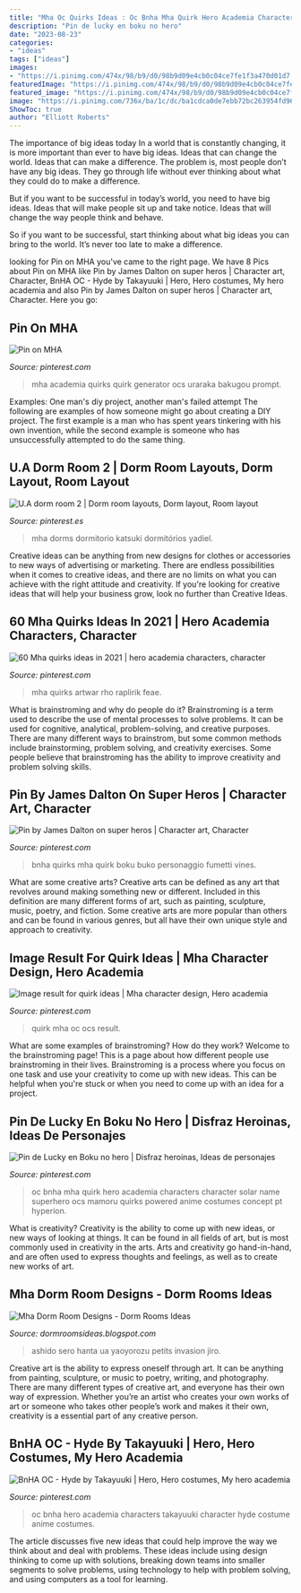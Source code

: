```yaml
---
title: "Mha Oc Quirks Ideas : Oc Bnha Mha Quirk Hero Academia Characters Character Solar Name Superhero Ocs Mamoru Quirks Powered Anime Costumes Concept Pt Hyperion"
description: "Pin de lucky en boku no hero"
date: "2023-08-23"
categories:
- "ideas"
tags: ["ideas"]
images:
- "https://i.pinimg.com/474x/98/b9/d0/98b9d09e4cb0c04ce7fe1f3a470d01d7.jpg"
featuredImage: "https://i.pinimg.com/474x/98/b9/d0/98b9d09e4cb0c04ce7fe1f3a470d01d7.jpg"
featured_image: "https://i.pinimg.com/474x/98/b9/d0/98b9d09e4cb0c04ce7fe1f3a470d01d7.jpg"
image: "https://i.pinimg.com/736x/ba/1c/dc/ba1cdca0de7ebb72bc263954fd96cb10.jpg"
ShowToc: true
author: "Elliott Roberts"
---
```



The importance of big ideas today
In a world that is constantly changing, it is more important than ever to have big ideas. Ideas that can change the world. Ideas that can make a difference.
The problem is, most people don’t have any big ideas. They go through life without ever thinking about what they could do to make a difference.

But if you want to be successful in today’s world, you need to have big ideas. Ideas that will make people sit up and take notice. Ideas that will change the way people think and behave.

So if you want to be successful, start thinking about what big ideas you can bring to the world. It’s never too late to make a difference.

	

		
looking for Pin on MHA you've came to the right page. We have 8 Pics about Pin on MHA like Pin by James Dalton on super heros | Character art, Character, BnHA OC - Hyde by Takayuuki | Hero, Hero costumes, My hero academia and also Pin by James Dalton on super heros | Character art, Character. Here you go:
		
    
## Pin On MHA

<img loading=lazy src="https://i.pinimg.com/736x/1e/79/8b/1e798b1a822cde0930115e1616708d41.jpg" onerror="this.onerror=null;this.src='https://tse4.mm.bing.net/th?id=OIP.kdH0UdsV__U1sjadso6PIQHaKW&amp;pid=15.1';" alt="Pin on MHA">

_Source: pinterest.com_

>mha academia quirks quirk generator ocs uraraka bakugou prompt. 

	

Examples: One man's diy project, another man's failed attempt
The following are examples of how someone might go about creating a DIY project. The first example is a man who has spent years tinkering with his own invention, while the second example is someone who has unsuccessfully attempted to do the same thing.

    
## U.A Dorm Room 2 | Dorm Room Layouts, Dorm Layout, Room Layout

<img loading=lazy src="https://i.pinimg.com/736x/37/41/b9/3741b90a440acd2cb559a293103ca31b.jpg" onerror="this.onerror=null;this.src='https://tse1.mm.bing.net/th?id=OIP.mUStBEVpA6zLj0Oyz8noigHaEy&amp;pid=15.1';" alt="U.A dorm room 2 | Dorm room layouts, Dorm layout, Room layout">

_Source: pinterest.es_

>mha dorms dormitorio katsuki dormitórios yadiel. 

	

Creative ideas can be anything from new designs for clothes or accessories to new ways of advertising or marketing. There are endless possibilities when it comes to creative ideas, and there are no limits on what you can achieve with the right attitude and creativity. If you're looking for creative ideas that will help your business grow, look no further than Creative Ideas.

    
## 60 Mha Quirks Ideas In 2021 | Hero Academia Characters, Character

<img loading=lazy src="https://i.pinimg.com/474x/98/b9/d0/98b9d09e4cb0c04ce7fe1f3a470d01d7.jpg" onerror="this.onerror=null;this.src='https://tse1.mm.bing.net/th?id=OIP.HGtxxMvEkMY1tpTDJ4cl2AAAAA&amp;pid=15.1';" alt="60 Mha quirks ideas in 2021 | hero academia characters, character">

_Source: pinterest.com_

>mha quirks artwar rho raplirik feae. 

	

What is brainstroming and why do people do it?
Brainstroming is a term used to describe the use of mental processes to solve problems. It can be used for cognitive, analytical, problem-solving, and creative purposes. There are many different ways to brainstrom, but some common methods include brainstorming, problem solving, and creativity exercises. Some people believe that brainstroming has the ability to improve creativity and problem solving skills.

    
## Pin By James Dalton On Super Heros | Character Art, Character

<img loading=lazy src="https://i.pinimg.com/736x/ba/1c/dc/ba1cdca0de7ebb72bc263954fd96cb10.jpg" onerror="this.onerror=null;this.src='https://tse2.mm.bing.net/th?id=OIP.khRwAGvY3e4VXXx9R-sTswHaHa&amp;pid=15.1';" alt="Pin by James Dalton on super heros | Character art, Character">

_Source: pinterest.com_

>bnha quirks mha quirk boku buko personaggio fumetti vines. 

	

What are some creative arts?
Creative arts can be defined as any art that revolves around making something new or different. Included in this definition are many different forms of art, such as painting, sculpture, music, poetry, and fiction. Some creative arts are more popular than others and can be found in various genres, but all have their own unique style and approach to creativity.

    
## Image Result For Quirk Ideas | Mha Character Design, Hero Academia

<img loading=lazy src="https://i.pinimg.com/736x/8a/66/b2/8a66b209616efb992b137f1d02f7ccfc.jpg" onerror="this.onerror=null;this.src='https://tse1.mm.bing.net/th?id=OIP.iX5SPHDx7G_S5RVUPx8EggHaFQ&amp;pid=15.1';" alt="Image result for quirk ideas | Mha character design, Hero academia">

_Source: pinterest.com_

>quirk mha oc ocs result. 

	

What are some examples of brainstroming? How do they work?
Welcome to the brainstroming page! This is a page about how different people use brainstroming in their lives. Brainstroming is a process where you focus on one task and use your creativity to come up with new ideas. This can be helpful when you're stuck or when you need to come up with an idea for a project.

    
## Pin De Lucky En Boku No Hero | Disfraz Heroinas, Ideas De Personajes

<img loading=lazy src="https://i.pinimg.com/736x/0a/17/b2/0a17b252c124dd75272414e819e42b9c.jpg" onerror="this.onerror=null;this.src='https://tse2.mm.bing.net/th?id=OIP.M21B_Cpl0xM5OfbwBs1bcwHaFy&amp;pid=15.1';" alt="Pin de Lucky en Boku no hero | Disfraz heroinas, Ideas de personajes">

_Source: pinterest.com_

>oc bnha mha quirk hero academia characters character solar name superhero ocs mamoru quirks powered anime costumes concept pt hyperion. 

	

What is creativity?
Creativity is the ability to come up with new ideas, or new ways of looking at things. It can be found in all fields of art, but is most commonly used in creativity in the arts. Arts and creativity go hand-in-hand, and are often used to express thoughts and feelings, as well as to create new works of art.

    
## Mha Dorm Room Designs - Dorm Rooms Ideas

<img loading=lazy src="https://lh6.googleusercontent.com/proxy/wyID6NlVBMYVYd0dAAZ63GWD7rd33Sh4pueBQFs2Y6ylUA9EmrYNUWRddPJCr73ZKKsFT6NWwYD1mrT1dFCeJ6U7VqdZRA3Qzg2_NRbxETqSyr5huK3Ms0MV64OZr1MS=w1200-h630-p-k-no-nu" onerror="this.onerror=null;this.src='https://tse1.mm.bing.net/th?id=OIP.m9iGSd49DsvF2Q-w0vRx_QHaD4&amp;pid=15.1';" alt="Mha Dorm Room Designs - Dorm Rooms Ideas">

_Source: dormroomsideas.blogspot.com_

>ashido sero hanta ua yaoyorozu petits invasion jiro. 

	

Creative art is the ability to express oneself through art. It can be anything from painting, sculpture, or music to poetry, writing, and photography. There are many different types of creative art, and everyone has their own way of expression. Whether you’re an artist who creates your own works of art or someone who takes other people’s work and makes it their own, creativity is a essential part of any creative person.

    
## BnHA OC - Hyde By Takayuuki | Hero, Hero Costumes, My Hero Academia

<img loading=lazy src="https://i.pinimg.com/736x/d7/ec/ed/d7eced9667d39005a6edde09119e5144.jpg" onerror="this.onerror=null;this.src='https://tse3.mm.bing.net/th?id=OIP.Rqxn0GN7NNCnG-leuqYmdgHaLH&amp;pid=15.1';" alt="BnHA OC - Hyde by Takayuuki | Hero, Hero costumes, My hero academia">

_Source: pinterest.com_

>oc bnha hero academia characters takayuuki character hyde costume anime costumes. 

	

The article discusses five new ideas that could help improve the way we think about and deal with problems. These ideas include using design thinking to come up with solutions, breaking down teams into smaller segments to solve problems, using technology to help with problem solving, and using computers as a tool for learning.

